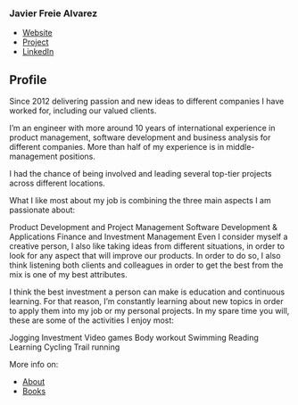 ### Javier Freie Alvarez

- [Website](https://mrfreire.net.net) 
- [Project](https://finance.mrfreire.net/)
- [LinkedIn](https://www.linkedin.com/in/javfreire/) 

## Profile

Since 2012 delivering passion and new ideas to different companies I have worked for, including our valued clients.

I’m an engineer with more around 10 years of international experience in product management, software development and business analysis for different companies. More than half of my experience is in middle-management positions.

I had the chance of being involved and leading several top-tier projects across different locations.

What I like most about my job is combining the three main aspects I am passionate about:

Product Development and Project Management
Software Development & Applications
Finance and Investment Management
Even I consider myself a creative person, I also like taking ideas from different situations, in order to look for any aspect that will improve our products. In order to do so, I also think listening both clients and colleagues in order to get the best from the mix is one of my best attributes.

I think the best investment a person can make is education and continuous learning. For that reason, I’m constantly learning about new topics in order to apply them into my job or my personal projects. In my spare time you will, these are some of the activities I enjoy most:

Jogging
Investment
Video games
Body workout
Swimming
Reading
Learning
Cycling
Trail running

More info on:
- [About](https://mrfreire.net/about)
- [Books](https://mrfreire.net/books)
